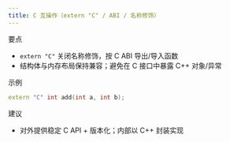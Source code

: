 ```yaml
---
title: C 互操作（extern "C" / ABI / 名称修饰）
---
```


要点
- `extern "C"` 关闭名称修饰，按 C ABI 导出/导入函数
- 结构体与内存布局保持兼容；避免在 C 接口中暴露 C++ 对象/异常

示例
```cpp
extern "C" int add(int a, int b);
```

建议
- 对外提供稳定 C API + 版本化；内部以 C++ 封装实现
